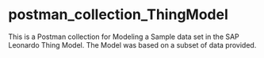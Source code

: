 # postman_collection_ThingModel
This is a Postman collection for Modeling a Sample data set in the SAP Leonardo Thing Model. The Model was based on a subset of data provided.
